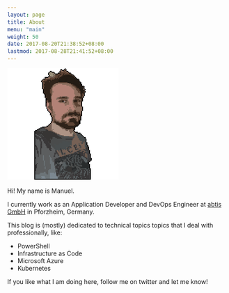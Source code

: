 ```yaml
---
layout: page
title: About
menu: "main"
weight: 50
date: 2017-08-20T21:38:52+08:00
lastmod: 2017-08-28T21:41:52+08:00
---
```


![](/static/profile.png)

Hi! My name is Manuel. 

I currently work as an Application Developer and DevOps Engineer at [abtis GmbH](https://abtis.de) in Pforzheim, Germany.

This blog is (mostly) dedicated to technical topics topics that I deal with professionally, like:

- PowerShell
- Infrastructure as Code
- Microsoft Azure
- Kubernetes

If you like what I am doing here, follow me on twitter and let me know!